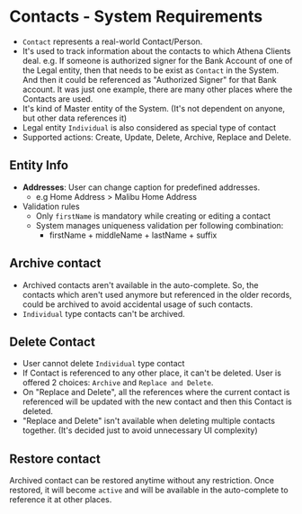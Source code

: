 # Contacts - System Requirements
- `Contact` represents a real-world Contact/Person. 
- It's used to track information about the contacts to which Athena Clients deal. e.g. If someone is authorized signer  for the Bank Account of one of the Legal entity, then that needs to be exist as `Contact` in the System. And then it could be referenced as "Authorized Signer" for that Bank account. It was just one example, there are many other places where the Contacts are used.
- It's kind of Master entity of the System. (It's not dependent on anyone, but other data references it)
- Legal entity `Individual` is also considered as special type of contact
- Supported actions: Create, Update, Delete, Archive, Replace and Delete.


## Entity Info
- **Addresses**: User can change caption for predefined addresses.
  - e.g Home Address > Malibu Home Address
- Validation rules
  - Only `firstName` is mandatory while creating or editing a contact
  - System manages uniqueness validation per following combination:
    - firstName + middleName + lastName + suffix


## Archive contact
- Archived contacts aren't available in the auto-complete. So, the contacts which aren't used anymore but referenced in the older records, could be archived to avoid accidental usage of such contacts.
- `Individual` type contacts can't be archived.


## Delete Contact
- User cannot delete `Individual` type contact
- If Contact is referenced to any other place, it can't be deleted. User is offered 2 choices: `Archive` and `Replace and Delete`.
- On "Replace and Delete", all the references where the current contact is referenced will be updated with the new contact and then this Contact is deleted.
- "Replace and Delete" isn't available when deleting multiple contacts together. (It's decided just to avoid unnecessary UI complexity)

## Restore contact
Archived contact can be restored anytime without any restriction. Once restored, it will become `active` and will be available in the auto-complete to reference it at other places.